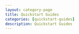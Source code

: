 ```yaml
---
layout: category-page
title: Quickstart Guides
categories: [quickstart-guides]
description: Quickstart Guides
---
```

